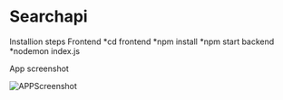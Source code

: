 # Searchapi
Installion steps
Frontend
*cd frontend
*npm install 
*npm start
backend
*nodemon index.js

App screenshot

![APPScreenshot](https://user-images.githubusercontent.com/66800608/179173055-734d7abb-82af-41cb-9336-f5482504e96b.png)
